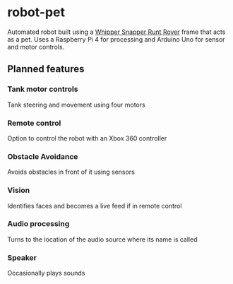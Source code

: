 # robot-pet
Automated robot built using a [Whipper Snapper Runt Rover](https://www.servocity.com/whippersnapper) frame that acts as a pet. Uses a Raspberry Pi 4 for processing and Arduino Uno for sensor and motor controls.

## Planned features
### Tank motor controls
Tank steering and movement using four motors
### Remote control
Option to control the robot with an Xbox 360 controller
### Obstacle Avoidance
Avoids obstacles in front of it using sensors
### Vision
Identifies faces and becomes a live feed if in remote control
### Audio processing
Turns to the location of the audio source where its name is called
### Speaker
Occasionally plays sounds
